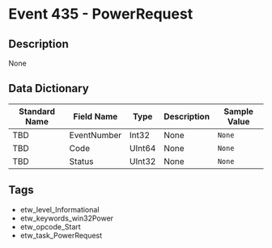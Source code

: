 # Event 435 - PowerRequest

## Description
None

## Data Dictionary
|Standard Name|Field Name|Type|Description|Sample Value|
|---|---|---|---|---|
|TBD|EventNumber|Int32|None|`None`|
|TBD|Code|UInt64|None|`None`|
|TBD|Status|UInt32|None|`None`|

## Tags
* etw_level_Informational
* etw_keywords_win32Power
* etw_opcode_Start
* etw_task_PowerRequest